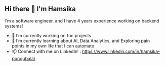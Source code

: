 ## Hi there 👋 I'm Hamsika

I'm a software engineer, and I have 4 years experience working on backend systems!

- 🔭 I’m currently working on fun projects  
- 🌱 I’m currently learning about AI, Data Analytics, and Exploring pain points in my own life that I can automate
- 📫 Connect with me on LinkedIn! : https://www.linkedin.com/in/hamsika-pongubala/ 
